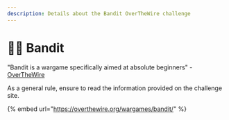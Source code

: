 ```yaml
---
description: Details about the Bandit OverTheWire challenge
---
```


# 🕵️‍♂️ Bandit

"Bandit is a wargame specifically aimed at absolute beginners" - [OverTheWire](https://overthewire.org/wargames/bandit/)

As a general rule, ensure to read the information provided on the challenge site.



{% embed url="https://overthewire.org/wargames/bandit/" %}

